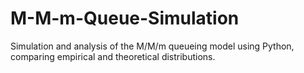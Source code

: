 # M-M-m-Queue-Simulation
Simulation and analysis of the M/M/m queueing model using Python, comparing empirical and theoretical distributions.
